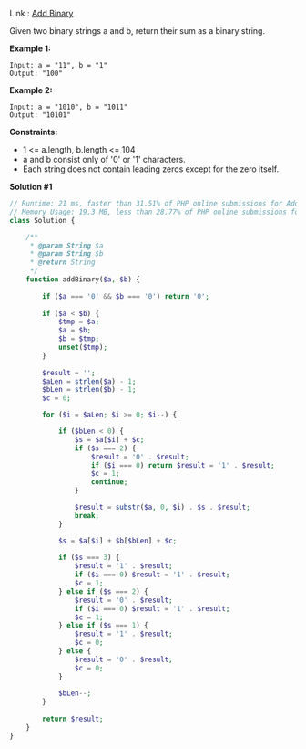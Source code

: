 Link : [Add Binary](https://leetcode.com/problems/add-binary/)

Given two binary strings a and b, return their sum as a binary string.

**Example 1:**
```text
Input: a = "11", b = "1"
Output: "100"
```

**Example 2:**
```text
Input: a = "1010", b = "1011"
Output: "10101"
 ```

**Constraints:**
- 1 <= a.length, b.length <= 104
- a and b consist only of '0' or '1' characters.
- Each string does not contain leading zeros except for the zero itself.

**Solution #1**
```php
// Runtime: 21 ms, faster than 31.51% of PHP online submissions for Add Binary.
// Memory Usage: 19.3 MB, less than 28.77% of PHP online submissions for Add Binary.
class Solution {

    /**
     * @param String $a
     * @param String $b
     * @return String
     */
    function addBinary($a, $b) {
        
        if ($a === '0' && $b === '0') return '0'; 
        
        if ($a < $b) {
            $tmp = $a;
            $a = $b;
            $b = $tmp;
            unset($tmp);
        }
        
        $result = '';
        $aLen = strlen($a) - 1;
        $bLen = strlen($b) - 1;
        $c = 0;

        for ($i = $aLen; $i >= 0; $i--) {

            if ($bLen < 0) {
                $s = $a[$i] + $c;
                if ($s === 2) {
                    $result = '0' . $result;
                    if ($i === 0) return $result = '1' . $result; 
                    $c = 1;
                    continue;
                }

                $result = substr($a, 0, $i) . $s . $result;
                break;
            }

            $s = $a[$i] + $b[$bLen] + $c;
            
            if ($s === 3) {
                $result = '1' . $result;
                if ($i === 0) $result = '1' . $result;
                $c = 1;
            } else if ($s === 2) {
                $result = '0' . $result;
                if ($i === 0) $result = '1' . $result;
                $c = 1;
            } else if ($s === 1) {
                $result = '1' . $result;   
                $c = 0;
            } else {
                $result = '0' . $result;   
                $c = 0;
            }
            
            $bLen--;
        }
        
        return $result;
    }
}
```